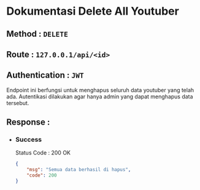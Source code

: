 # Dokumentasi Delete All Youtuber
## **Method :**  `DELETE`
## **Route :**  `127.0.0.1/api/<id>`
## **Authentication :**  `JWT`
Endpoint ini berfungsi untuk menghapus seluruh data youtuber yang telah ada. Autentikasi dilakukan agar hanya admin yang dapat menghapus data tersebut. 

## **Response :**

- ### **Success**
    Status Code : 200 OK
    ```json
    {
        "msg": "Semua data berhasil di hapus",
        "code": 200
    }
    ```
